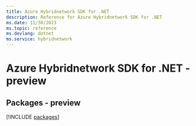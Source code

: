 ```yaml
---
title: Azure Hybridnetwork SDK for .NET
description: Reference for Azure Hybridnetwork SDK for .NET
ms.date: 11/30/2023
ms.topic: reference
ms.devlang: dotnet
ms.service: hybridnetwork
---
```

# Azure Hybridnetwork SDK for .NET - preview
## Packages - preview
[!INCLUDE [packages](hybridnetwork-index.md)]